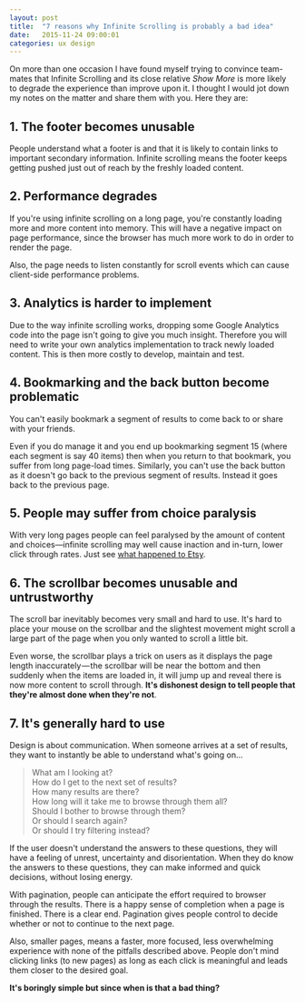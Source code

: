 ```yaml
---
layout: post
title:  "7 reasons why Infinite Scrolling is probably a bad idea"
date:   2015-11-24 09:00:01
categories: ux design
---
```


On more than one occasion I have found myself trying to convince team-mates that Infinite Scrolling and its close relative *Show More* is more likely to degrade the experience than improve upon it. I thought I would jot down my notes on the matter and share them with you. Here they are:

## 1. The footer becomes unusable

People understand what a footer is and that it is likely to contain links to important secondary information. Infinite scrolling means the footer keeps getting pushed just out of reach by the freshly loaded content.

## 2. Performance degrades

If you're using infinite scrolling on a long page, you're constantly loading more and more content into memory. This will have a negative impact on page performance, since the browser has much more work to do in order to render the page.

Also, the page needs to listen constantly for scroll events which can cause client-side performance problems.

## 3. Analytics is harder to implement

Due to the way infinite scrolling works, dropping some Google Analytics code into the page isn't going to give you much insight. Therefore you will need to write your own analytics implementation to track newly loaded content. This is then more costly to develop, maintain and test.

## 4. Bookmarking and the back button become problematic

You can't easily bookmark a segment of results to come back to or share with your friends.

Even if you do manage it and you end up bookmarking segment 15 (where each segment is say 40 items) then when you return to that bookmark, you suffer from long page-load times.
Similarly, you can't use the back button as it doesn't go back to the previous segment of results. Instead it goes back to the previous page.

## 5. People may suffer from choice paralysis

With very long pages people can feel paralysed by the amount of content and choices&mdash;infinite scrolling may well cause inaction and in-turn, lower click through rates. Just see [what happened to Etsy](http://danwin.com/2013/01/infinite-scroll-fail-etsy/).

## 6. The scrollbar becomes unusable and untrustworthy

The scroll bar inevitably becomes very small and hard to use. It's hard to place your mouse on the scrollbar and the slightest movement might scroll a large part of the page when you only wanted to scroll a little bit.

Even worse, the scrollbar plays a trick on users as it displays the page length inaccurately — the scrollbar will be near the bottom and then suddenly when the items are loaded in, it will jump up and reveal there is now more content to scroll through. **It's dishonest design to tell people that they're almost done when they're not**.

## 7. It's generally hard to use

Design is about communication. When someone arrives at a set of results, they want to instantly be able to understand what's going on...

> What am I looking at?<br>
> How do I get to the next set of results?<br>
> How many results are there?<br>
> How long will it take me to browse through them all?<br>
> Should I bother to browse through them?<br>
> Or should I search again?<br>
> Or should I try filtering instead?<br>

If the user doesn't understand the answers to these questions, they will have a feeling of unrest, uncertainty and disorientation. When they do know the answers to these questions, they can make informed and quick decisions, without losing energy.

With pagination, people can anticipate the effort required to browser through the results. There is a happy sense of completion when a page is finished. There is a clear end. Pagination gives people control to decide whether or not to continue to the next page.

Also, smaller pages, means a faster, more focused, less overwhelming experience with none of the pitfalls described above. People don't mind clicking links (to new pages) as long as each click is meaningful and leads them closer to the desired goal.

**It's boringly simple but since when is that a bad thing?**